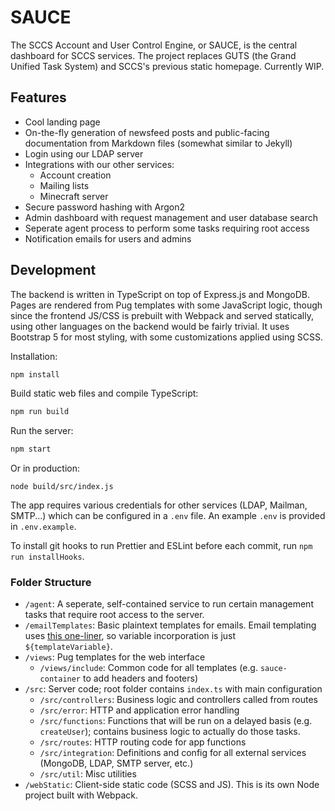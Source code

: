 # SAUCE

The SCCS Account and User Control Engine, or SAUCE, is the central dashboard for SCCS services. The
project replaces GUTS (the Grand Unified Task System) and SCCS's previous static homepage. Currently
WIP.

## Features

- Cool landing page
- On-the-fly generation of newsfeed posts and public-facing documentation from Markdown files
  (somewhat similar to Jekyll)
- Login using our LDAP server
- Integrations with our other services:
  - Account creation
  - Mailing lists
  - Minecraft server
- Secure password hashing with Argon2
- Admin dashboard with request management and user database search
- Seperate agent process to perform some tasks requiring root access
- Notification emails for users and admins

## Development

The backend is written in TypeScript on top of Express.js and MongoDB. Pages are rendered from Pug
templates with some JavaScript logic, though since the frontend JS/CSS is prebuilt with Webpack and
served statically, using other languages on the backend would be fairly trivial. It uses Bootstrap 5
for most styling, with some customizations applied using SCSS.

Installation:

```bash
npm install
```

Build static web files and compile TypeScript:

```bash
npm run build
```

Run the server:

```bash
npm start
```

Or in production:

```
node build/src/index.js
```

The app requires various credentials for other services (LDAP, Mailman, SMTP...) which can be
configured in a `.env` file. An example `.env` is provided in `.env.example`.

To install git hooks to run Prettier and ESLint before each commit, run `npm run installHooks`.

### Folder Structure

- `/agent`: A seperate, self-contained service to run certain management tasks that require root
  access to the server.
- `/emailTemplates`: Basic plaintext templates for emails. Email templating uses
  [this one-liner](https://stackoverflow.com/a/41077811), so variable incorporation is just
  `${templateVariable}`.
- `/views`: Pug templates for the web interface
  - `/views/include`: Common code for all templates (e.g. `sauce-container` to add headers and
    footers)
- `/src`: Server code; root folder contains `index.ts` with main configuration
  - `/src/controllers`: Business logic and controllers called from routes
  - `/src/error`: HTTP and application error handling
  - `/src/functions`: Functions that will be run on a delayed basis (e.g. `createUser`); contains
    business logic to actually do those tasks.
  - `/src/routes`: HTTP routing code for app functions
  - `/src/integration`: Definitions and config for all external services (MongoDB, LDAP, SMTP
    server, etc.)
  - `/src/util`: Misc utilities
- `/webStatic`: Client-side static code (SCSS and JS). This is its own Node project built with
  Webpack.
